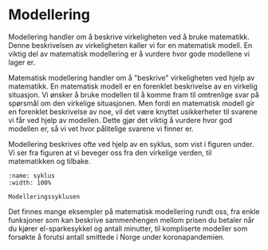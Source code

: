 # Modellering


<!-- :::::{grid} 1 1 2 2
---
gutter: 3
---

::::{grid-item-card}
---
link: ./grafisk_løsning/grafisk_løsning
link-type: doc
---
**Lineære modeller** 📈

^^^
:::{figure} ./figurer/intro.svg
---
width: 100%
---
:::
::::

::::{grid-item-card}
---
link: algebraisk_løsning/algebraisk_løsning
link-type: doc
---
**Regresjon** ✍🏼

^^^
\begin{align*}
    x + y &= 2 && (\mathrm{I}) \\
    x - y &= 0 && (\mathrm{II}) \\
    \\
    x + y &= 2 && (\mathrm{I}) \\
    x &= y && (\mathrm{II})
    \\
    \vdots &&& \vdots
\end{align*}

::::


::::: -->



Modellering handler om å beskrive virkeligheten ved å bruke matematikk. Denne beskrivelsen av virkeligheten kaller vi for en matematisk modell. En viktig del av matematisk modellering er å vurdere hvor gode modellene vi lager er. 


Matematisk modellering handler om å "beskrive" virkeligheten ved hjelp av matematikk. En matematisk modell er en forenklet beskrivelse av en virkelig situasjon. Vi ønsker å bruke modellen til å komme fram til omtrenlige svar på spørsmål om den virkelige situasjonen. Men fordi en matematisk modell gir en forenklet beskrivelse av noe, vil det være knyttet usikkerheter til svarene vi får ved hjelp av modellen. Dette gjør det viktig å vurdere hvor god modellen er, så vi vet hvor pålitelige svarene vi finner er.  


Modellering beskrives ofte ved hjelp av en syklus, som vist i figuren under. Vi ser fra figuren at vi beveger oss fra den virkelige verden, til matematikken og tilbake. 

```{figure} ./figurer/modelleringssyklus.svg
:name: syklus
:width: 100%

Modelleringssyklusen
```
Det finnes mange eksempler på matematisk modellering rundt oss, fra enkle funksjoner som kan beskrive sammenhengen mellom prisen du betaler når du kjører el-sparkesykkel og antall minutter, til kompliserte modeller som forsøkte å forutsi antall smittede i Norge under koronapandemien. 

